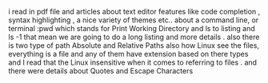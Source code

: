 i read in pdf file and articles about text editor features like code completion , syntax highlighting , a nice variety of themes etc..
 about a command line, or terminal :pwd which stands for Print Working Directory and ls to listing and ls -1 that mean we are going to do a long listing and more details . also  there is two type of path Absolute and Relative Paths also how Linux see the files, everything is  a file and any of them  have extension based on there types
and I read that the Linux insensitive when it comes to referring to files .  and there were details about Quotes and Escape Characters